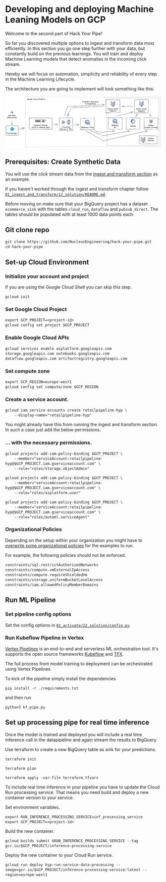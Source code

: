 # Developing and deploying Machine Leaning Models on GCP

Welcome to the second part of Hack Your Pipe!

So far you discovered multiple options to ingest and transform data most efficiently.
In this section you go one step further with your data, but constantly build on the previous learnings.
You will train and deploy Machine Learning models that detect anomalies in the incoming click stream.

Hereby we will focus on automation, simplicity and reliability of every step in the Machine Learning Lifecycle.

The architecture you are going to implement will look something like this:

![Hack Your Pipe architecture](../../rsc/hyp_ml_architecture.png)


## Prerequisites: Create Synthetic Data

You will use the click stream data from the [ingest and transform section](https://github.com/NucleusEngineering/hack-your-pipe/tree/main/01_ingest_and_transform) as an example.

If you haven't worked through the ingest and transform chapter follow [`01_ingest_and_transform/12_solution/README.md`](https://github.com/NucleusEngineering/hack-your-pipe/blob/main/01_ingest_and_transform/12_solution/README.md).

Before moving on make sure that your BigQuery project has a dataset `ecommerce_sink` with the tables `cloud_run`, `dataflow` and `pubsub_direct`.
The tables should be populated with at least 1000 data points each.

## Git clone repo 

```
git clone https://github.com/NucleusEngineering/hack-your-pipe.git
cd hack-your-pipe
```

## Set-up Cloud Environment

### Initialize your account and project

If you are using the Google Cloud Shell you can skip this step.

```
gcloud init
```

### Set Google Cloud Project

```
export GCP_PROJECT=<project-id>
gcloud config set project $GCP_PROJECT
```

### Enable Google Cloud APIs

```
gcloud services enable aiplatform.googleapis.com storage.googleapis.com notebooks.googleapis.com dataflow.googleapis.com artifactregistry.googleapis.com 
```

### Set compute zone

```
export GCP_REGION=europe-west1
gcloud config set compute/zone $GCP_REGION
```

### Create a service account.

```
gcloud iam service-accounts create retailpipeline-hyp \
    --display-name="retailpipeline-hyp"
```
You might already have this from running the ingest and transform section. In such a case just add the below permissions.

### ... with the necessary permissions.
```
gcloud projects add-iam-policy-binding $GCP_PROJECT \
    --member="serviceAccount:retailpipeline-hyp@$GCP_PROJECT.iam.gserviceaccount.com" \
    --role="roles/storage.objectAdmin"

```

```
gcloud projects add-iam-policy-binding $GCP_PROJECT \
    --member="serviceAccount:retailpipeline-hyp@$GCP_PROJECT.iam.gserviceaccount.com" \
    --role="roles/aiplatform.user"

```

```
gcloud projects add-iam-policy-binding $GCP_PROJECT \
    --member="serviceAccount:retailpipeline-hyp@$GCP_PROJECT.iam.gserviceaccount.com" \
    --role="roles/automl.serviceAgent"

```

### Organizational Policies

Depending on the setup within your organization you might have to [overwrite some organizational policies](https://cloud.google.com/resource-manager/docs/organization-policy/creating-managing-policies#boolean_constraints) for the examples to run.

For example, the following policies should not be enforced. 

```
constraints/sql.restrictAuthorizedNetworks
constraints/compute.vmExternalIpAccess
constraints/compute.requireShieldedVm
constraints/storage.uniformBucketLevelAccess
constraints/iam.allowedPolicyMemberDomains
```

## Run ML Pipeline

### Set pipeline config options

Set the config options in [`02_activate/22_solution/config.py`](https://github.com/NucleusEngineering/hack-your-pipe/blob/main/02_activate/22_solution/config.py). 


### Run Kubeflow Pipeline in Vertex

[Vertex Pipelines](https://cloud.google.com/vertex-ai/docs/pipelines/introduction) is an end-to-end and serverless ML orchestration tool. It's supports the open source frameworks [Kubeflow](https://www.kubeflow.org/) and [TFX](https://www.tensorflow.org/tfx).

The full process from model training to deployment can be orchestrated using Vertex Pipelines. 

To kick of the pipeline simply install the dependencies
```
pip install -r ./requirements.txt
```

and then run

```
python3 kf_pipe.py
```

## Set up processing pipe for real time inference

Once the model is trained and deployed you will include a real time inference call in the datapipeline and again stream the results to BigQuery.

Use terraform to create a new BigQuery table as sink for your predictions. 

```
terraform init
```

```
terraform plan
```

```
terraform apply -var-file terraform.tfvars
```


To include real time inference in your pipeline you have to update the Cloud Run processing service.
That means you need build and deploy a new container version to your service.

Set environment variables.

```
export RUN_INFERENCE_PROCESSING_SERVICE=inf_processing_service
export GCP_PROJECT=<project-id>
```

Build the new container.

```
gcloud builds submit $RUN_INFERENCE_PROCESSING_SERVICE --tag gcr.io/$GCP_PROJECT/inference-processing-service
```

Deploy the new container to your Cloud Run service.

```
gcloud run deploy hyp-run-service-data-processing --image=gcr.io/$GCP_PROJECT/inference-processing-service:latest --region=europe-west1
```
